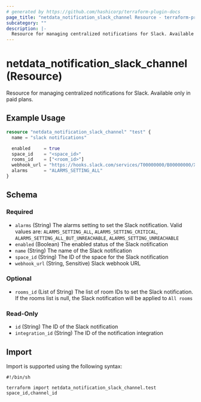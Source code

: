 ```yaml
---
# generated by https://github.com/hashicorp/terraform-plugin-docs
page_title: "netdata_notification_slack_channel Resource - terraform-provider-netdata"
subcategory: ""
description: |-
  Resource for managing centralized notifications for Slack. Available only in paid plans.
---
```


# netdata_notification_slack_channel (Resource)

Resource for managing centralized notifications for Slack. Available only in paid plans.

## Example Usage

```terraform
resource "netdata_notification_slack_channel" "test" {
  name = "slack notifications"

  enabled     = true
  space_id    = "<space_id>"
  rooms_id    = ["<room_id>"]
  webhook_url = "https://hooks.slack.com/services/T00000000/B00000000/XXXXXXXXXXXXXXXXXXXXXXXX"
  alarms      = "ALARMS_SETTING_ALL"
}
```

<!-- schema generated by tfplugindocs -->
## Schema

### Required

- `alarms` (String) The alarms setting to set the Slack notification. Valid values are: `ALARMS_SETTING_ALL`, `ALARMS_SETTING_CRITICAL`, `ALARMS_SETTING_ALL_BUT_UNREACHABLE`, `ALARMS_SETTING_UNREACHABLE`
- `enabled` (Boolean) The enabled status of the Slack notification
- `name` (String) The name of the Slack notification
- `space_id` (String) The ID of the space for the Slack notification
- `webhook_url` (String, Sensitive) Slack webhook URL

### Optional

- `rooms_id` (List of String) The list of room IDs to set the Slack notification. If the rooms list is null, the Slack notification will be applied to `All rooms`

### Read-Only

- `id` (String) The ID of the Slack notification
- `integration_id` (String) The ID of the notification integration

## Import

Import is supported using the following syntax:

```shell
#!/bin/sh

terraform import netdata_notification_slack_channel.test space_id,channel_id
```
